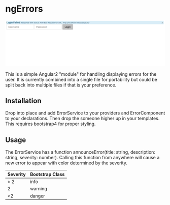 # ngErrors

![ngErrors](https://github.com/utecht/ngErrors/raw/master/example.png)

This is a simple Angular2 "module" for handling displaying errors for the user.  It is currently combined into a single file for portability but could be split back into multiple files if that is your preference.

## Installation

Drop into place and add ErrorService to your providers and ErrorComponent to your declarations.  Then drop the <app-error></app-error> someone higher up in your templates.  This requires bootstrap4 for proper styling.

## Usage

The ErrorService has a function announceError(title: string, description: string, severity: number).  Calling this function from anywhere will cause a new error to appear with color determined by the severity.

| Severity | Bootstrap Class |
| -------- | --------------- |
| > 2 | info |
| 2 | warning |
| >2 | danger |

